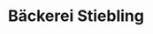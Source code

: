 ---
title: "Bäckerei Stiebling"
url: /waltershausen/baeckerei-stiebling-lauchaer-strasse/
shop: Bäckerei
---